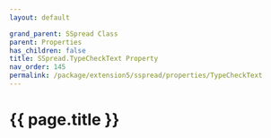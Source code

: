 ```yaml
---
layout: default

grand_parent: SSpread Class
parent: Properties
has_children: false
title: SSpread.TypeCheckText Property
nav_order: 145
permalink: /package/extension5/sspread/properties/TypeCheckText
---
```

# {{ page.title }}